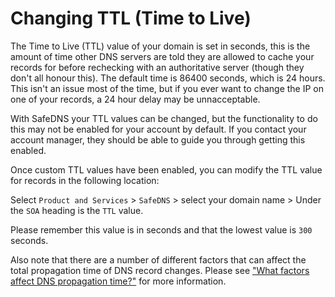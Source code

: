 # Changing TTL (Time to Live)

The Time to Live (TTL) value of your domain is set in seconds, this is the amount of time other DNS servers are told they are allowed to cache your records for before rechecking with an authoritative server (though they don't all honour this). The default time is 86400 seconds, which is 24 hours. This isn't an issue most of the time, but if you ever want to change the IP on one of your records, a 24 hour delay may be unnacceptable.

With SafeDNS your TTL values can be changed, but the functionality to do this may not be enabled for your account by default. If you contact your account manager, they should be able to guide you through getting this enabled.

Once custom TTL values have been enabled, you can modify the TTL value for records in the following location:

Select `Product and Services` > `SafeDNS` > select your domain name > Under the `SOA` heading is the `TTL` value.

Please remember this value is in seconds and that the lowest value is `300` seconds.

Also note that there are a number of different factors that can affect the total propagation time of DNS record changes. Please see ["What factors affect DNS propagation time?"](Domains/domains/dnspropagation) for more information.
